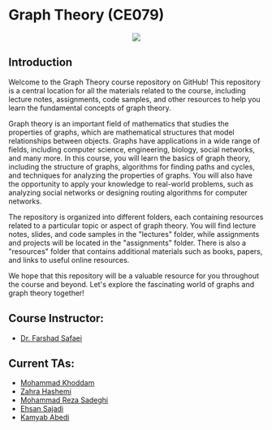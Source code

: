 # Graph Theory (CE079)
<p align="center">
  <img src="https://github.com/SBU-CE/CE079-Graph-Theory/blob/main/images/banner.png">	
</p>

## Introduction

Welcome to the Graph Theory course repository on GitHub! This repository is a central location for all the materials related to the course, including lecture notes, assignments, code samples, and other resources to help you learn the fundamental concepts of graph theory.

Graph theory is an important field of mathematics that studies the properties of graphs, which are mathematical structures that model relationships between objects. Graphs have applications in a wide range of fields, including computer science, engineering, biology, social networks, and many more.
In this course, you will learn the basics of graph theory, including the structure of graphs, algorithms for finding paths and cycles, and techniques for analyzing the properties of graphs. You will also have the opportunity to apply your knowledge to real-world problems, such as analyzing social networks or designing routing algorithms for computer networks.

The repository is organized into different folders, each containing resources related to a particular topic or aspect of graph theory. You will find lecture notes, slides, and code samples in the "lectures" folder, while assignments and projects will be located in the "assignments" folder. There is also a "resources" folder that contains additional materials such as books, papers, and links to useful online resources.

We hope that this repository will be a valuable resource for you throughout the course and beyond. Let's explore the fascinating world of graphs and graph theory together!

## Course Instructor:
* [Dr. Farshad Safaei](https://scholar.google.com/citations?user=RyYg7HcAAAAJ&hl=en)

## Current TAs:
* [Mohammad Khoddam](https://github.com/mkh2097)
* [Zahra Hashemi](https://github.com/zahra-zibzee)
* [Mohammad Reza Sadeghi](https://github.com/MRSadeghi78)
* [Ehsan Sajadi](https://github.com/ehsansajadi)
* [Kamyab Abedi](https://github.com/b4ym4k)

